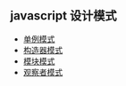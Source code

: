## javascript 设计模式

- [单例模式](singleton.md)
- [构造器模式](constructor.md)
- [模块模式](modules.md)
- [观察者模式](observer.md)
